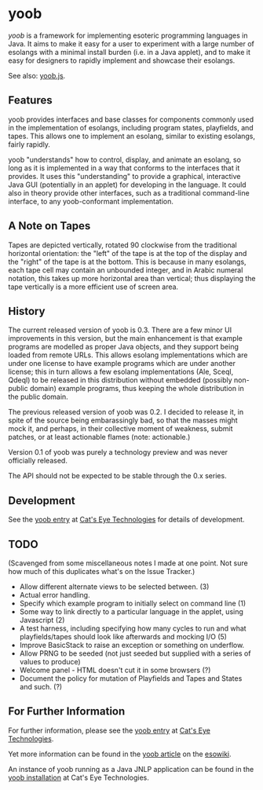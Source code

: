 yoob
====

_yoob_ is a framework for implementing esoteric programming languages in Java.
It aims to make it easy for a user to experiment with a large number of
esolangs with a minimal install burden (i.e. in a Java applet), and to make
it easy for designers to rapidly implement and showcase their esolangs.

See also: [yoob.js](http://catseye.tc/node/yoob.js).

Features
--------

yoob provides interfaces and base classes for components commonly used in the
implementation of esolangs, including program states, playfields, and tapes.
This allows one to implement an esolang, similar to existing esolangs, fairly
rapidly.

yoob "understands" how to control, display, and animate an esolang, so long
as it is implemented in a way that conforms to the interfaces that it
provides.  It uses this "understanding" to provide a graphical, interactive
Java GUI (potentially in an applet) for developing in the language.  It could
also in theory provide other interfaces, such as a traditional command-line
interface, to any yoob-conformant implementation.

A Note on Tapes
---------------

Tapes are depicted vertically, rotated 90 clockwise from the traditional
horizontal orientation: the "left" of the tape is at the top of the display
and the "right" of the tape is at the bottom.  This is because in many
esolangs, each tape cell may contain an unbounded integer, and in Arabic
numeral notation, this takes up more horizontal area than vertical; thus
displaying the tape vertically is a more efficient use of screen area.

History
-------

The current released version of yoob is 0.3.  There are a few minor UI
improvements in this version, but the main enhancement is that example
programs are modelled as proper Java objects, and they support being loaded
from remote URLs.  This allows esolang implementations which are under one
license to have example programs which are under another license; this in
turn allows a few esolang implementations (Ale, Sceql, Qdeql) to be released
in this distribution without embedded (possibly non-public domain) example
programs, thus keeping the whole distribution in the public domain.

The previous released version of yoob was 0.2.  I decided to release it,
in spite of the source being embarassingly bad, so that the masses might
mock it, and perhaps, in their collective moment of weakness, submit patches,
or at least actionable flames (note: actionable.)

Version 0.1 of yoob was purely a technology preview and was never officially
released.

The API should not be expected to be stable through the 0.x series.

Development
-----------

See the [yoob entry][] at [Cat's Eye Technologies][] for details of development.

TODO
----

(Scavenged from some miscellaneous notes I made at one point.  Not sure how
much of this duplicates what's on the Issue Tracker.)

* Allow different alternate views to be selected between. (3)
* Actual error handling.
* Specify which example program to initially select on command line (1)
* Some way to link directly to a particular language in the applet,
  using Javascript (2)
* A test harness, including specifying how many cycles to run and what
  playfields/tapes should look like afterwards and mocking I/O (5)
* Improve BasicStack to raise an exception or something on underflow.
* Allow PRNG to be seeded (not just seeded but supplied with a series of
  values to produce)
* Welcome panel - HTML doesn't cut it in some browsers (?)
* Document the policy for mutation of Playfields and Tapes and States and
  such. (?)

For Further Information
-----------------------

For further information, please see the [yoob entry][] at
[Cat's Eye Technologies][].

Yet more information can be found in the [yoob article][] on the [esowiki][].

An instance of yoob running as a Java JNLP application can be found in the
[yoob installation][] at Cat's Eye Technologies.

[yoob article]: http://www.esolangs.org/wiki/yoob
[esowiki]: http://www.esolangs.org/wiki/
[yoob installation]: http://catseye.tc/installation/yoob/
[yoob entry]: http://catseye.tc/node/yoob
[Cat's Eye Technologies]: http://catseye.tc/
